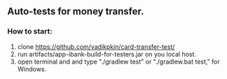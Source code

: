 ## Auto-tests for money transfer.
### How to start:

1. clone https://github.com/vadikpkin/card-transfer-test/
2. run artifacts/app-ibank-build-for-testers.jar on you local host.
3. open terminal and and type "./gradlew test" or "./gradlew.bat test," for Windows.
